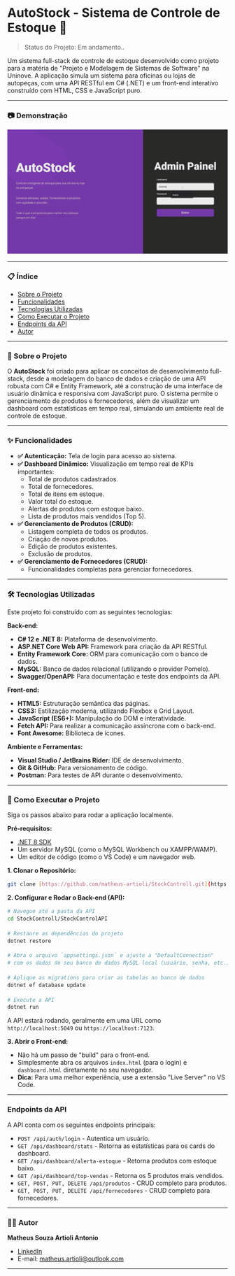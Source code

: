 # AutoStock - Sistema de Controle de Estoque 🚗

> Status do Projeto: Em andamento..

Um sistema full-stack de controle de estoque desenvolvido como projeto para a matéria de "Projeto e Modelagem de Sistemas de Software" na Uninove. A aplicação simula um sistema para oficinas ou lojas de autopeças, com uma API RESTful em C# (.NET) e um front-end interativo construído com HTML, CSS e JavaScript puro.

---

### 📷 Demonstração

![Demonstração do Projeto AutoStock](./assets/demonstracao/Animação.gif)

---

### 📋 Índice

* [Sobre o Projeto](#-sobre-o-projeto)
* [Funcionalidades](#-funcionalidades)
* [Tecnologias Utilizadas](#-tecnologias-utilizadas)
* [Como Executar o Projeto](#-como-executar-o-projeto)
* [Endpoints da API](#-endpoints-da-api)
* [Autor](#-autor)

---

### 📖 Sobre o Projeto

O **AutoStock** foi criado para aplicar os conceitos de desenvolvimento full-stack, desde a modelagem do banco de dados e criação de uma API robusta com C# e Entity Framework, até a construção de uma interface de usuário dinâmica e responsiva com JavaScript puro. O sistema permite o gerenciamento de produtos e fornecedores, além de visualizar um dashboard com estatísticas em tempo real, simulando um ambiente real de controle de estoque.

---

### ✨ Funcionalidades

- **✅ Autenticação:** Tela de login para acesso ao sistema.
- **✅ Dashboard Dinâmico:** Visualização em tempo real de KPIs importantes:
  - Total de produtos cadastrados.
  - Total de fornecedores.
  - Total de itens em estoque.
  - Valor total do estoque.
  - Alertas de produtos com estoque baixo.
  - Lista de produtos mais vendidos (Top 5).
- **✅ Gerenciamento de Produtos (CRUD):**
  - Listagem completa de todos os produtos.
  - Criação de novos produtos.
  - Edição de produtos existentes.
  - Exclusão de produtos.
- **✅ Gerenciamento de Fornecedores (CRUD):**
  - Funcionalidades completas para gerenciar fornecedores.

---

### 🛠️ Tecnologias Utilizadas

Este projeto foi construído com as seguintes tecnologias:

**Back-end:**
* **C# 12 e .NET 8:** Plataforma de desenvolvimento.
* **ASP.NET Core Web API:** Framework para criação da API RESTful.
* **Entity Framework Core:** ORM para comunicação com o banco de dados.
* **MySQL:** Banco de dados relacional (utilizando o provider Pomelo).
* **Swagger/OpenAPI:** Para documentação e teste dos endpoints da API.

**Front-end:**
* **HTML5:** Estruturação semântica das páginas.
* **CSS3:** Estilização moderna, utilizando Flexbox e Grid Layout.
* **JavaScript (ES6+):** Manipulação do DOM e interatividade.
* **Fetch API:** Para realizar a comunicação assíncrona com o back-end.
* **Font Awesome:** Biblioteca de ícones.

**Ambiente e Ferramentas:**
* **Visual Studio / JetBrains Rider:** IDE de desenvolvimento.
* **Git & GitHub:** Para versionamento de código.
* **Postman:** Para testes de API durante o desenvolvimento.

---

### 🚀 Como Executar o Projeto

Siga os passos abaixo para rodar a aplicação localmente.

**Pré-requisitos:**
* [.NET 8 SDK](https://dotnet.microsoft.com/pt-br/download/dotnet/8.0)
* Um servidor MySQL (como o MySQL Workbench ou XAMPP/WAMP).
* Um editor de código (como o VS Code) e um navegador web.

**1. Clonar o Repositório:**
```bash
git clone [https://github.com/matheus-artioli/StockControll.git](https://github.com/matheus-artioli/StockControll.git)
```

**2. Configurar e Rodar o Back-end (API):**
```bash
# Navegue até a pasta da API
cd StockControll/StockControlAPI

# Restaure as dependências do projeto
dotnet restore

# Abra o arquivo `appsettings.json` e ajuste a "DefaultConnection"
# com os dados do seu banco de dados MySQL local (usuário, senha, etc.).

# Aplique as migrations para criar as tabelas no banco de dados
dotnet ef database update

# Execute a API
dotnet run
```
A API estará rodando, geralmente em uma URL como `http://localhost:5049` ou `https://localhost:7123`.

**3. Abrir o Front-end:**
* Não há um passo de "build" para o front-end.
* Simplesmente abra os arquivos `index.html` (para o login) e `dashboard.html` diretamente no seu navegador.
* **Dica:** Para uma melhor experiência, use a extensão "Live Server" no VS Code.

---

### Endpoints da API

A API conta com os seguintes endpoints principais:

* `POST /api/auth/login` - Autentica um usuário.
* `GET /api/dashboard/stats` - Retorna as estatísticas para os cards do dashboard.
* `GET /api/dashboard/alerta-estoque` - Retorna produtos com estoque baixo.
* `GET /api/dashboard/top-vendas` - Retorna os 5 produtos mais vendidos.
* `GET, POST, PUT, DELETE /api/produtos` - CRUD completo para produtos.
* `GET, POST, PUT, DELETE /api/fornecedores` - CRUD completo para fornecedores.

---

### 👨‍💻 Autor

**Matheus Souza Artioli Antonio**

* [LinkedIn](https://www.linkedin.com/in/matheusartioli/)
* E-mail: matheus.artioli@outlook.com

---
